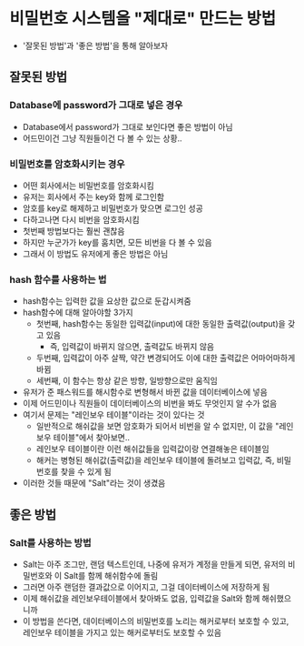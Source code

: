 # 비밀번호 시스템을 "제대로" 만드는 방법

- '잘못된 방법'과 '좋은 방법'을 통해 알아보자

## 잘못된 방법

### Database에 password가 그대로 넣은 경우

- Database에서 password가 그대로 보인다면 좋은 방법이 아님
- 어드민이건 그냥 직원들이건 다 볼 수 있는 상황..

### 비밀번호를 암호화시키는 경우

- 어떤 회사에서는 비밀번호를 암호화시킴
- 유저는 회사에서 주는 key와 함께 로그인함
- 암호를 key로 해제하고 비밀번호가 맞으면 로그인 성공
- 다하고나면 다시 비번을 암호화시킴
- 첫번째 방법보다는 훨씬 괜찮음
- 하지만 누군가가 key를 훔치면, 모든 비번을 다 볼 수 있음
- 그래서 이 방법도 유저에게 좋은 방법은 아님

### hash 함수를 사용하는 법

- hash함수는 입력한 값을 요상한 값으로 둔갑시켜줌
- hash함수에 대해 알아야할 3가지
  - 첫번째, hash함수는 동일한 입력값(input)에 대한 동일한 출력값(output)을 갖고 있음
    - 즉, 입력값이 바뀌지 않으면, 출력값도 바뀌지 않음
  - 두번째, 입력값이 아주 살짝, 약간 변경되어도 이에 대한 출력값은 어마어마하게 바뀜
  - 세번째, 이 함수는 항상 같은 방향, 일방향으로만 움직임
- 유저가 준 패스워드를 해시함수로 변형해서 바뀐 값을 데이터베이스에 넣음
- 이제 어드민이나 직원들이 데이터베이스의 비번을 봐도 무엇인지 알 수가 없음
- 여기서 문제는 "레인보우 테이블"이라는 것이 있다는 것
  - 일반적으로 해쉬값을 보면 암호화가 되어서 비번을 알 수 없지만, 이 값을 "레인보우 테이블"에서 찾아보면..
  - 레인보우 테이블이란 이런 해쉬값들을 입력값이랑 연결해놓은 테이블임
  - 해커는 병형된 해쉬값(출력값)을 레인보우 테이블에 돌려보고 입력값, 즉, 비밀번호를 찾을 수 있게 됨
- 이러한 것들 때문에 "Salt"라는 것이 생겼음

## 좋은 방법

### Salt를 사용하는 방법

- Salt는 아주 조그만, 랜덤 텍스트인데, 나중에 유저가 계정을 만들게 되면, 유저의 비밀번호와 이 Salt를 함께 해쉬함수에 돌림
- 그러면 아주 랜덤한 결과값으로 이어지고, 그걸 데이터베이스에 저장하게 됨
- 이제 해쉬값을 레인보우테이블에서 찾아봐도 없음, 입력값을 Salt와 함께 해쉬했으니까
- 이 방법을 쓴다면, 데이터베이스의 비밀번호를 노리는 해커로부터 보호할 수 있고, 레인보우 테이블을 가지고 있는 해커로부터도 보호할 수 있음

